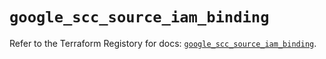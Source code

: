 # `google_scc_source_iam_binding`

Refer to the Terraform Registory for docs: [`google_scc_source_iam_binding`](https://www.terraform.io/docs/providers/google-beta/r/google_scc_source_iam_binding).

